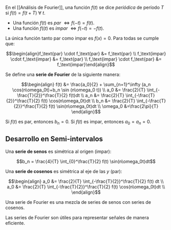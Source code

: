 En el [[Análisis de Fourier]], una función $f(t)$ se dice *periódica* de período $T$ si $f(t) = f(t+T) \ \forall \ t$.

- Una función $f(t)$ es *par* $\iff f(-t) = f(t)$. 
- Una función $f((t)$ es *impar* $\iff f(-t)=-f(t)$.

La única función tanto par como impar es $f(x)=0$. Para todas se cumple que:

$$\begin{align}f_\text{par} \cdot f_\text{par} &= f_\text{par} \\
f_\text{impar} \cdot f_\text{impar} &= f_\text{par} \\
f_\text{impar} \cdot f_\text{par} &= f_\text{impar}\end{align}$$

Se define una **serie de Fourier** de la siguiente manera:

$$\begin{align} f(t) &= \frac{a_0}{2} + \sum_{n=1}^\infty (a_n \cos(n\omega_0t)+b_n \sin (n\omega_0 t)) \\
a_0 &= \frac{2}{T} \int_{-\frac{T}{2}}^\frac{T}{2} f(t)dt \\
a_n &= \frac{2}{T} \int_{-\frac{T}{2}}^\frac{T}{2} f(t) \cos(n\omega_0t)dt \\
b_n &= \frac{2}{T} \int_{-\frac{T}{2}}^\frac{T}{2} f(t) \sin(n\omega_0t)dt \\
\omega_0 &=\frac{2\pi}{T}
\end{align}$$

Si $f(t)$ es par, entonces $b_n = 0$. Si $f(t)$ es impar, entonces $a_0 = a_n = 0$.

## Desarrollo en Semi-intervalos

Una **serie de senos** es simétrica al origen (impar):

$$b_n = \frac{4}{T} \int_{0}^\frac{T}{2} f(t) \sin(n\omega_0t)dt$$

Una **serie de cosenos** es simétrica al eje de las $y$ (par):

$$\begin{align}
a_0 &= \frac{2}{T} \int_{-\frac{T}{2}}^\frac{T}{2} f(t) dt \\
a_0 &= \frac{2}{T} \int_{-\frac{T}{2}}^\frac{T}{2} f(t) \cos(n\omega_0t)dt \\
\end{align}$$

Una serie de Fourier es una mezcla de series de senos con series de cosenos.

Las series de Fourier son útiles para representar señales de manera eficiente.
